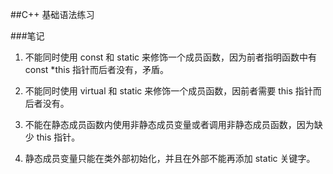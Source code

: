 ##C++ 基础语法练习

###笔记

1. 不能同时使用 const 和 static 来修饰一个成员函数，因为前者指明函数中有 const *this 指针而后者没有，矛盾。

2. 不能同时使用 virtual 和 static 来修饰一个成员函数，因前者需要 this 指针而后者没有。

3. 不能在静态成员函数内使用非静态成员变量或者调用非静态成员函数，因为缺少 this 指针。

4. 静态成员变量只能在类外部初始化，并且在外部不能再添加 static 关键字。
